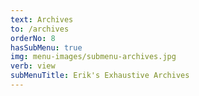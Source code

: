 ```yaml
---
text: Archives
to: /archives
orderNo: 8
hasSubMenu: true
img: menu-images/submenu-archives.jpg
verb: view
subMenuTitle: Erik's Exhaustive Archives
---
```

